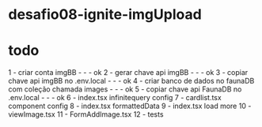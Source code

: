 # desafio08-ignite-imgUpload

# todo
 1 - criar conta imgBB   - - - ok
 2 - gerar chave api imgBB  - - - ok
 3 - copiar chave api imgBB no .env.local  - - - ok
 4 - criar banco de dados no faunaDB com coleção chamada images - - - ok
 5 - copiar chave api FaunaDB no .env.local - - - ok
 6 - index.tsx infinitequery config
 7 - cardlist.tsx component config
 8 - index.tsx formattedData
 9 - index.tsx load more
 10 - viewImage.tsx
 11 - FormAddImage.tsx
 12 - tests